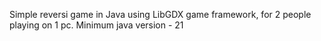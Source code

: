 Simple reversi game in Java using LibGDX game framework, for 2 people playing on 1 pc. Minimum java version - 21
